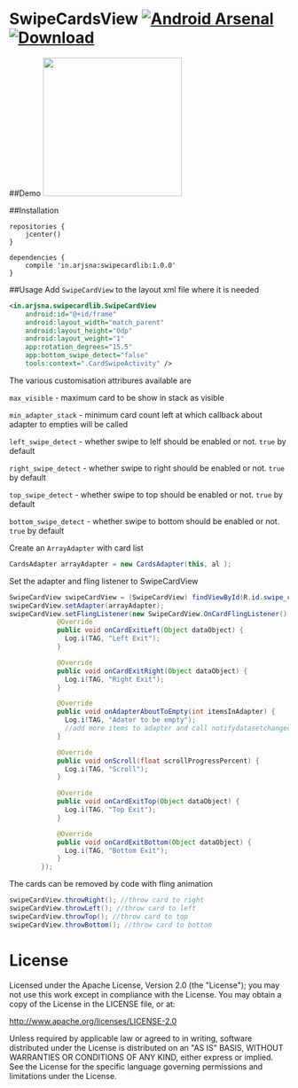# SwipeCardsView [![Android Arsenal](https://img.shields.io/badge/Android%20Arsenal-SwipeCardsView-green.svg?style=true)](https://android-arsenal.com/details/1/4141) [ ![Download](https://api.bintray.com/packages/arjun-sna/maven/swipecardview/images/download.svg) ](https://bintray.com/arjun-sna/maven/swipecardview/_latestVersion)

##Demo
<img src="https://rawgit.com/Arjun-sna/Arjun-sna.github.io/master/raw/swipecarddemo.gif" width="250" />

##Installation
```
repositories {
    jcenter()
}

dependencies {
    compile 'in.arjsna:swipecardlib:1.0.0'
}
```

##Usage
Add `SwipeCardView` to the layout xml file where it is needed
```xml
<in.arjsna.swipecardlib.SwipeCardView
    android:id="@+id/frame"
    android:layout_width="match_parent"
    android:layout_height="0dp"
    android:layout_weight="1"
    app:rotation_degrees="15.5"
    app:bottom_swipe_detect="false"
    tools:context=".CardSwipeActivity" />
```
The various customisation attribures available are

`max_visible` - maximum card to be show in stack as visible

`min_adapter_stack` - minimum card count left at which callback about adapter to empties will be called

`left_swipe_detect` - whether swipe to lelf should be enabled or not. `true` by default

`right_swipe_detect` - whether swipe to right should be enabled or not. `true` by default

`top_swipe_detect` - whether swipe to top should be enabled or not. `true` by default

`bottom_swipe_detect` - whether swipe to bottom should be enabled or not. `true` by default

Create an `ArrayAdapter` with card list
```java
CardsAdapter arrayAdapter = new CardsAdapter(this, al );
```

Set the adapter and fling listener to SwipeCardView
```java
SwipeCardView swipeCardView = (SwipeCardView) findViewById(R.id.swipe_card_view);
swipeCardView.setAdapter(arrayAdapter);
swipeCardView.setFlingListener(new SwipeCardView.OnCardFlingListener() {
            @Override
            public void onCardExitLeft(Object dataObject) {
              Log.i(TAG, "Left Exit");                
            }

            @Override
            public void onCardExitRight(Object dataObject) {
              Log.i(TAG, "Right Exit");
            }

            @Override
            public void onAdapterAboutToEmpty(int itemsInAdapter) {
              Log.i(TAG, "Adater to be empty");
              //add more items to adapter and call notifydatasetchanged
            }

            @Override
            public void onScroll(float scrollProgressPercent) {
              Log.i(TAG, "Scroll");
            }

            @Override
            public void onCardExitTop(Object dataObject) {
              Log.i(TAG, "Top Exit");
            }

            @Override
            public void onCardExitBottom(Object dataObject) {
              Log.i(TAG, "Bottom Exit");
            }
        });
```

The cards can be removed by code with fling animation

```java
swipeCardView.throwRight(); //throw card to right
swipeCardView.throwLeft(); //throw card to left
swipeCardView.throwTop(); //throw card to top
swipeCardView.throwBottom(); //throw card to bottom
```

License
=======

Licensed under the Apache License, Version 2.0 (the "License"); you may not use this work except in compliance with the License.
You may obtain a copy of the License in the LICENSE file, or at:

http://www.apache.org/licenses/LICENSE-2.0

Unless required by applicable law or agreed to in writing, software distributed under the License is distributed on an "AS IS" BASIS, WITHOUT WARRANTIES OR CONDITIONS OF ANY KIND, either express or implied. See the License for the specific language governing permissions and limitations under the License.

